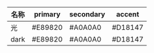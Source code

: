 | 名称  | primary | secondary | accent |
| --- | ------- | --------- | ------ |
| 光 | #E89820 | #A0A0A0 | #D18147 |
| dark | #E89820 | #A0A0A0 | #D18147 |
